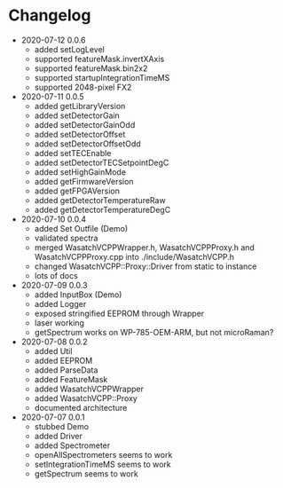 # Changelog

- 2020-07-12 0.0.6
    - added setLogLevel
    - supported featureMask.invertXAxis
    - supported featureMask.bin2x2
    - supported startupIntegrationTimeMS
    - supported 2048-pixel FX2
- 2020-07-11 0.0.5
    - added getLibraryVersion
    - added setDetectorGain
    - added setDetectorGainOdd
    - added setDetectorOffset
    - added setDetectorOffsetOdd
    - added setTECEnable
    - added setDetectorTECSetpointDegC
    - added setHighGainMode
    - added getFirmwareVersion
    - added getFPGAVersion
    - added getDetectorTemperatureRaw
    - added getDetectorTemperatureDegC
- 2020-07-10 0.0.4
    - added Set Outfile (Demo)
    - validated spectra
    - merged WasatchVCPPWrapper.h, WasatchVCPPProxy.h and WasatchVCPPProxy.cpp 
      into ./include/WasatchVCPP.h
    - changed WasatchVCPP::Proxy::Driver from static to instance
    - lots of docs
- 2020-07-09 0.0.3
    - added InputBox (Demo)
    - added Logger
    - exposed stringified EEPROM through Wrapper
    - laser working
    - getSpectrum works on WP-785-OEM-ARM, but not microRaman?
- 2020-07-08 0.0.2
    - added Util
    - added EEPROM
    - added ParseData
    - added FeatureMask
    - added WasatchVCPPWrapper
    - added WasatchVCPP::Proxy
    - documented architecture
- 2020-07-07 0.0.1
    - stubbed Demo
    - added Driver 
    - added Spectrometer
    - openAllSpectrometers seems to work
    - setIntegrationTimeMS seems to work
    - getSpectrum seems to work
